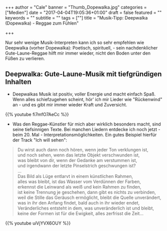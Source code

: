 +++
author = "Cale"
banner = "Thumb_Dopewalka.jpg"
categories = ["Medien"]
date = "2017-04-04T19:05:36+01:00"
draft = false
featured = ""
keywords = ""
subtitle = ""
tags = [""]
title = "Musik-Tipp: Deepwalka (Dopewalka) - Reggae zum Fühlen"

+++

Nur sehr wenige Musik-Interpreten kann ich so sehr empfehlen wie Deepwalka (vorher Dopewalka): Poetisch, spirituell,  - sein nachdenklicher Gute-Laune-Reggae hilft mir immer wieder, nicht den Boden unter den Füßen zu verlieren.<!--more-->

## Deepwalka: Gute-Laune-Musik mit tiefgründigen Inhalten

- Deepwalkas Musik ist positiv, voller Energie und macht einfach Spaß. Wenn alles schiefzugehen scheint, hör' ich mir Lieder wie "Rückenwind" an - und es gibt mir immer wieder Kraft und Zuversicht.     

{{% youtube fi7mfO7AeCc %}}     

- Was den Reggae-Künstler für mich aber wirklich besonders macht, sind seine tiefsinnigen Texte. Bei  manchen Liedern entdecke ich noch jetzt - beim 20. Mal - Interpretationsmöglichkeiten. Ein gutes  Beispiel hierfür der Track "Ich will sehen":

> Du wirst auch dann noch hören, wenn jeder Ton verklungen ist,    
> und noch sehen, wenn das letzte Objekt verschwunden ist,    
> was bleibt von dir, wenn der Gedanke am verstummen ist,      
> und irgendwann der letzte Pinselstrich geschwungen ist?     
> ...      
> Das Bild als Lüge entlarvt in einem künstlichen Rahmen,     
> alles was bleibt, ist das Wasser vom Verdünnen der Farben,     
> erkennst die Leinwand als weiß und kein Rahmen zu finden,     
> ist keine Trennung je geschehen, dann gibt es nichts zu verbinden,      
> weil die Stille das Geräusch ermöglicht, bleibt die Quelle unverändert,     
> was in ihr den Anfang findet, bald auch in ihr wieder endet,      
> Veränderliches entsteht in dem, was unveränderlich ist und bleibt,      
> keine der Formen ist für die Ewigkeit, alles zerfrisst die Zeit...

{{% youtube uiVjYVX6OUY %}}


